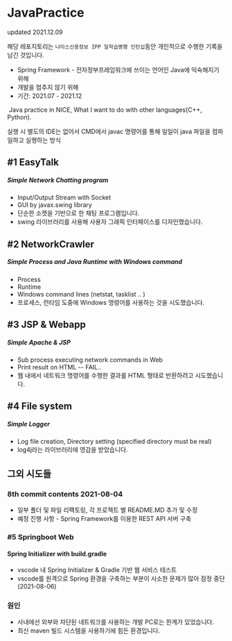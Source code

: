 # JavaPractice
updated 2021.12.09

해당 레포지토리는 `나이스신용정보 IPP 일학습병행 인턴십`동안 개인적으로 수행한 기록을 남긴 것입니다.
- Spring Framework - 전자정부프레임워크에 쓰이는 언어인 Java에 익숙해지기 위해
- 개발을 멈추지 않기 위해
- 기간: 2021.07 - 2021.12

​	Java practice in NICE, What I want to do with other languages(C++, Python).

실행 시 별도의 IDE는 없어서 CMD에서 javac 명령어를 통해 일일이 java 파일을 컴파일하고 실행하는 방식



## #1 EasyTalk

##### Simple Network Chatting program

- Input/Output Stream with Socket
- GUI by javax.swing library
- 단순한 소켓을 기반으로 한 채팅 프로그램입니다. 
- swing 라이브러리를 사용해 사용자 그래픽 인터페이스를 디자인했습니다.


## #2 NetworkCrawler

##### Simple Process and Java Runtime with Windows command

- Process
- Runtime
- Windows command lines (netstat, tasklist .. )
- 프로세스, 런타임 도중에 Windows 명령어를 사용하는 것을 시도했습니다. 


## #3 JSP & Webapp

##### Simple Apache & JSP 
- Sub process executing network commands in Web
- Print result on HTML -- FAIL..
- 웹 내에서 네트워크 명령어를 수행한 결과를 HTML 형태로 반환하려고 시도했습니다.


## #4 File system
##### Simple Logger
- Log file creation, Directory setting (specified directory must be real)
- log4j라는 라이브러리에 영감을 받았습니다.


## 그외 시도들
### 8th commit contents 2021-08-04
- 일부 폴더 및 파일 리팩토링, 각 프로젝트 별 README.MD 추가 및 수정
- 예정 진행 사항 - Spring Framework를 이용한 REST API 서버 구축

### #5 Springboot Web
#### Spring Initializer with build.gradle
- vscode 내 Spring Initializer & Gradle 기반 웹 서비스 테스트
- vscode를 원격으로 Spring 환경을 구축하는 부분이 사소한 문제가 많아 잠정 중단(2021-08-06)

### 원인
- 사내에선 외부와 차단된 네트워크를 사용하는 개발 PC로는 한계가 있었습니다.
- 최신 maven 빌드 시스템을 사용하기에 힘든 환경입니다.
